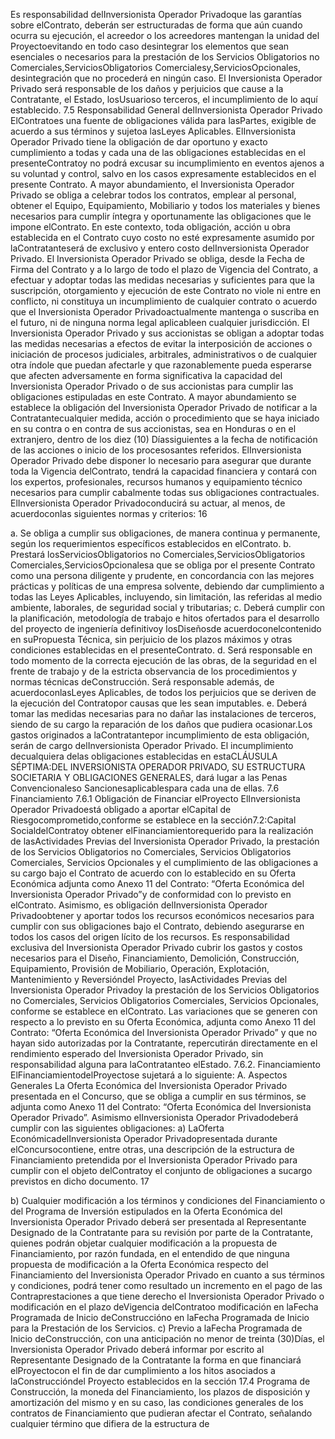 Es responsabilidad delInversionista Operador Privadoque las garantías sobre elContrato, deberán ser estructuradas de
forma que aún cuando ocurra su ejecución, el acreedor o los acreedores mantengan la unidad del Proyectoevitando en
todo caso desintegrar los elementos que sean esenciales o necesarios para la prestación de los Servicios Obligatorios
no Comerciales,ServiciosObligatorios Comercialesy,ServiciosOpcionales, desintegración que no procederá en ningún
caso. El Inversionista Operador Privado será responsable de los daños y perjuicios que cause a la Contratante, el
Estado, losUsuarioso terceros, el incumplimiento de lo aquí establecido.
7.5 Responsabilidad General delInversionista Operador Privado
ElContratoes una fuente de obligaciones válida para lasPartes, exigible de acuerdo a sus términos y sujetoa lasLeyes
Aplicables. ElInversionista Operador Privado tiene la obligación de dar oportuno y exacto cumplimiento a todas y cada
una de las obligaciones establecidas en el presenteContratoy no podrá excusar su incumplimiento en eventos ajenos a
su voluntad y control, salvo en los casos expresamente establecidos en el presente Contrato. A mayor abundamiento, el
Inversionista Operador Privado se obliga a celebrar todos los contratos, emplear al personal, obtener el Equipo,
Equipamiento, Mobiliario y todos los materiales y bienes necesarios para cumplir íntegra y oportunamente las
obligaciones que le impone elContrato.
En este contexto, toda obligación, acción u obra establecida en el Contrato cuyo costo no esté expresamente asumido
por laContratanteserá de exclusivo y entero costo delInversionista Operador Privado.
El Inversionista Operador Privado se obliga, desde la Fecha de Firma del Contrato y a lo largo de todo el plazo de
Vigencia del Contrato, a efectuar y adoptar todas las medidas necesarias y suficientes para que la suscripción,
otorgamiento y ejecución de este Contrato no viole ni entre en conflicto, ni constituya un incumplimiento de cualquier
contrato o acuerdo que el Inversionista Operador Privadoactualmente mantenga o suscriba en el futuro, ni de ninguna
norma legal aplicableen cualquier jurisdicción.
El Inversionista Operador Privado y sus accionistas se obligan a adoptar todas las medidas necesarias a efectos de
evitar la interposición de acciones o iniciación de procesos judiciales, arbitrales, administrativos o de cualquier otra índole
que puedan afectarle y que razonablemente pueda esperarse que afecten adversamente en forma significativa la
capacidad del Inversionista Operador Privado o de sus accionistas para cumplir las obligaciones estipuladas en este
Contrato. A mayor abundamiento se establece la obligación del Inversionista Operador Privado de notificar a la
Contratantecualquier medida, acción o procedimiento que se haya iniciado en su contra o en contra de sus accionistas,
sea en Honduras o en el extranjero, dentro de los diez (10) Díassiguientes a la fecha de notificación de las acciones o
inicio de los procesosantes referidos.
ElInversionista Operador Privado debe disponer lo necesario para asegurar que durante toda la Vigencia delContrato,
tendrá la capacidad financiera y contará con los expertos, profesionales, recursos humanos y equipamiento técnico
necesarios para cumplir cabalmente todas sus obligaciones contractuales.
ElInversionista Operador Privadoconducirá su actuar, al menos, de acuerdoconlas siguientes normas y criterios:
16

a. Se obliga a cumplir sus obligaciones, de manera continua y permanente, según los requerimientos específicos
establecidos en elContrato.
b. Prestará losServiciosObligatorios no Comerciales,ServiciosObligatorios Comerciales,ServiciosOpcionalesa que
se obliga por el presente Contrato como una persona diligente y prudente, en concordancia con las mejores
prácticas y políticas de una empresa solvente, debiendo dar cumplimiento a todas las Leyes Aplicables,
incluyendo, sin limitación, las referidas al medio ambiente, laborales, de seguridad social y tributarias;
c. Deberá cumplir con la planificación, metodología de trabajo e hitos ofertados para el desarrollo del proyecto de
ingeniería definitivoy losDiseñosde acuerdoconelcontenido en suPropuesta Técnica, sin perjuicio de los plazos
máximos y otras condiciones establecidas en el presenteContrato.
d. Será responsable en todo momento de la correcta ejecución de las obras, de la seguridad en el frente de trabajo y
de la estricta observancia de los procedimientos y normas técnicas deConstrucción. Será responsable además, de
acuerdoconlasLeyes Aplicables, de todos los perjuicios que se deriven de la ejecución del Contratopor causas
que les sean imputables.
e. Deberá tomar las medidas necesarias para no dañar las instalaciones de terceros, siendo de su cargo la
reparación de los daños que pudiera ocasionar.Los gastos originados a laContratantepor incumplimiento de esta
obligación, serán de cargo delInversionista Operador Privado.
El incumplimiento decualquiera delas obligaciones establecidas en estaCLÁUSULA SÉPTIMA:DEL INVERSIONISTA
OPERADOR PRIVADO, SU ESTRUCTURA SOCIETARIA Y OBLIGACIONES GENERALES, dará lugar a las Penas
Convencionaleso Sancionesaplicablespara cada una de ellas.
7.6 Financiamiento
7.6.1 Obligación de Financiar elProyecto
ElInversionista Operador Privadoestá obligado a aportar elCapital de Riesgocomprometido,conforme se establece en
la sección7.2:Capital SocialdelContratoy obtener elFinanciamientorequerido para la realización de lasActividades
Previas del Inversionista Operador Privado, la prestación de los Servicios Obligatorios no Comerciales, Servicios
Obligatorios Comerciales, Servicios Opcionales y el cumplimiento de las obligaciones a su cargo bajo el Contrato de
acuerdo con lo establecido en su Oferta Económica adjunta como Anexo 11 del Contrato: “Oferta Económica del
Inversionista Operador Privado”y de conformidad con lo previsto en elContrato.
Asimismo, es obligación delInversionista Operador Privadoobtener y aportar todos los recursos económicos necesarios
para cumplir con sus obligaciones bajo el Contrato, debiendo asegurarse en todos los casos del origen lícito de los
recursos.
Es responsabilidad exclusiva del Inversionista Operador Privado cubrir los gastos y costos necesarios para el Diseño,
Financiamiento, Demolición, Construcción, Equipamiento, Provisión de Mobiliario, Operación, Explotación,
Mantenimiento y Reversióndel Proyecto, lasActividades Previas del Inversionista Operador Privadoy la prestación de
los Servicios Obligatorios no Comerciales, Servicios Obligatorios Comerciales, Servicios Opcionales, conforme se
establece en elContrato.
Las variaciones que se generen con respecto a lo previsto en su Oferta Económica, adjunta como Anexo 11 del
Contrato: “Oferta Económica del Inversionista Operador Privado” y que no hayan sido autorizadas por la
Contratante, repercutirán directamente en el rendimiento esperado del Inversionista Operador Privado, sin
responsabilidad alguna para laContratanteo elEstado.
7.6.2. Financiamiento
ElFinanciamientodelProyectose sujetará a lo siguiente:
A. Aspectos Generales
La Oferta Económica del Inversionista Operador Privado presentada en el Concurso, que se obliga a cumplir en sus
términos, se adjunta como Anexo 11 del Contrato: “Oferta Económica del Inversionista Operador Privado”.
Asimismo elInversionista Operador Privadodeberá cumplir con las siguientes obligaciones:
a) LaOferta EconómicadelInversionista Operador Privadopresentada durante elConcursocontiene, entre otras,
una descripción de la estructura de Financiamiento pretendida por el Inversionista Operador Privado para
cumplir con el objeto delContratoy el conjunto de obligaciones a sucargo previstos en dicho documento.
17

b) Cualquier modificación a los términos y condiciones del Financiamiento o del Programa de Inversión
estipulados en la Oferta Económica del Inversionista Operador Privado deberá ser presentada al
Representante Designado de la Contratante para su revisión por parte de la Contratante, quienes podrán
objetar cualquier modificación a la propuesta de Financiamiento, por razón fundada, en el entendido de que
ninguna propuesta de modificación a la Oferta Económica respecto del Financiamiento del Inversionista
Operador Privado en cuanto a sus términos y condiciones, podrá tener como resultado un incremento en el
pago de las Contraprestaciones a que tiene derecho el Inversionista Operador Privado o modificación en el
plazo deVigencia delContratoo modificación en laFecha Programada de Inicio deConstruccióno en laFecha
Programada de Inicio para la Prestación de los Servicios.
c) Previo a laFecha Programada de Inicio deConstrucción, con una anticipación no menor de treinta (30)Días, el
Inversionista Operador Privado deberá informar por escrito al Representante Designado de la Contratante la
forma en que financiará elProyectocon el fin de dar cumplimiento a los hitos asociados a laConstruccióndel
Proyecto establecidos en la sección 17.4 Programa de Construcción, la moneda del Financiamiento, los
plazos de disposición y amortización del mismo y en su caso, las condiciones generales de los contratos de
Financiamiento que pudieran afectar el Contrato, señalando cualquier término que difiera de la estructura de
